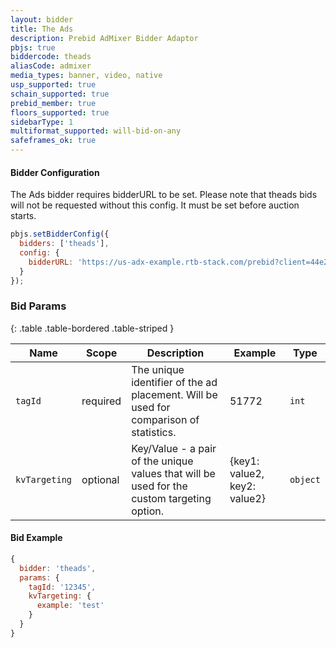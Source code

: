 ```yaml
---
layout: bidder
title: The Ads
description: Prebid AdMixer Bidder Adaptor
pbjs: true
biddercode: theads
aliasCode: admixer
media_types: banner, video, native
usp_supported: true
schain_supported: true
prebid_member: true
floors_supported: true
sidebarType: 1
multiformat_supported: will-bid-on-any
safeframes_ok: true
---
```


#### Bidder Configuration

The Ads bidder requires bidderURL to be set. Please note that theads bids will not be requested without this config. It must be set before auction starts.

```js
pbjs.setBidderConfig({
  bidders: ['theads'],
  config: {
    bidderURL: 'https://us-adx-example.rtb-stack.com/prebid?client=44e2d241-5051-4b58-8ac6-f17e13732339&ssp=3&endpoint=777'
  }
});
```

### Bid Params

{: .table .table-bordered .table-striped }

| Name                | Scope    | Description                                                                                | Example                      | Type     |
|---------------------|----------|--------------------------------------------------------------------------------------------|------------------------------|----------|
| `tagId`        | required |The unique identifier of the ad placement. Will be used for comparison of statistics.                             | 51772                        | `int`    |
| `kvTargeting`       | optional | Key/Value - a pair of the unique values that will be used for the custom targeting option. | {key1: value2, key2: value2} | `object` |

#### Bid Example

```js
{
  bidder: 'theads',
  params: {
    tagId: '12345',
    kvTargeting: {
      example: 'test'
    }
  }
}
```
